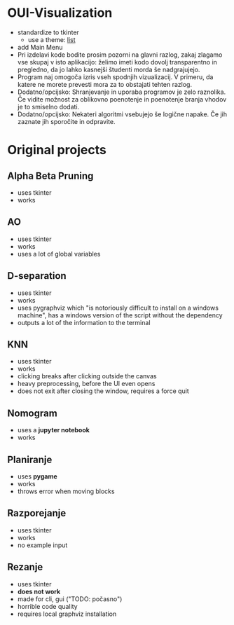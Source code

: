 # OUI-Visualization

- standardize to tkinter
  - use a theme: [list](https://www.reddit.com/r/Python/comments/lps11c/how_to_make_tkinter_look_modern_how_to_use_themes/)
- add Main Menu
- Pri izdelavi kode bodite prosim pozorni na glavni razlog, zakaj zlagamo vse skupaj v isto aplikacijo: želimo imeti kodo dovolj transparentno in pregledno, da jo lahko kasnejši študenti morda še nadgrajujejo.
- Program naj omogoča izris vseh spodnjih vizualizacij. V primeru, da katere ne morete prevesti mora za to obstajati tehten razlog.
- Dodatno/opcijsko: Shranjevanje in uporaba programov je zelo raznolika. Če vidite možnost za oblikovno poenotenje in poenotenje branja vhodov je to smiselno dodati.
- Dodatno/opcijsko: Nekateri algoritmi vsebujejo še logične napake. Če jih zaznate jih sporočite in odpravite.


# Original projects

## Alpha Beta Pruning
- uses tkinter
- works

## AO
- uses tkinter
- works
- uses a lot of global variables

## D-separation
- uses tkinter
- works
- uses pygraphviz which "is notoriously difficult to install on a windows machine", has a windows version of the script without the dependency
- outputs a lot of the information to the terminal

## KNN
- uses tkinter
- works
- clicking breaks after clicking outside the canvas
- heavy preprocessing, before the UI even opens
- does not exit after closing the window, requires a force quit

## Nomogram
- uses a **jupyter notebook**
- works

## Planiranje
- uses **pygame**
- works
- throws error when moving blocks

## Razporejanje
- uses tkinter
- works
- no example input

## Rezanje
- uses tkinter
- **does not work**
- made for cli, gui ("TODO: počasno")
- horrible code quality
- requires local graphviz installation
